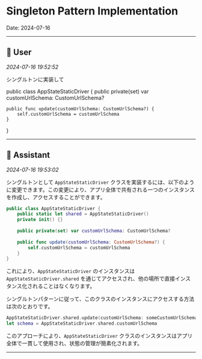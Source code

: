 # Singleton Pattern Implementation

Date: 2024-07-16

---

## 👤 User
*2024-07-16 19:52:52*

シングルトンに実装して

public class AppStateStaticDriver {
    public private(set) var customUrlSchema: CustomUrlSchema?
    
    public func update(customUrlSchema: CustomUrlSchema?) {
        self.customUrlSchema = customUrlSchema
    }
}

---

## 🤖 Assistant
*2024-07-16 19:53:02*

シングルトンとして `AppStateStaticDriver` クラスを実装するには、以下のように変更できます。この変更により、アプリ全体で共有される一つのインスタンスを作成し、アクセスすることができます。

```swift
public class AppStateStaticDriver {
    public static let shared = AppStateStaticDriver()
    private init() {}
    
    public private(set) var customUrlSchema: CustomUrlSchema?
    
    public func update(customUrlSchema: CustomUrlSchema?) {
        self.customUrlSchema = customUrlSchema
    }
}
```

これにより、`AppStateStaticDriver` のインスタンスは `AppStateStaticDriver.shared` を通じてアクセスされ、他の場所で直接インスタンス化されることはなくなります。

シングルトンパターンに従って、このクラスのインスタンスにアクセスする方法は次のとおりです。

```swift
AppStateStaticDriver.shared.update(customUrlSchema: someCustomUrlSchema)
let schema = AppStateStaticDriver.shared.customUrlSchema
```

このアプローチにより、`AppStateStaticDriver` クラスのインスタンスはアプリ全体で一貫して使用され、状態の管理が簡素化されます。

---
